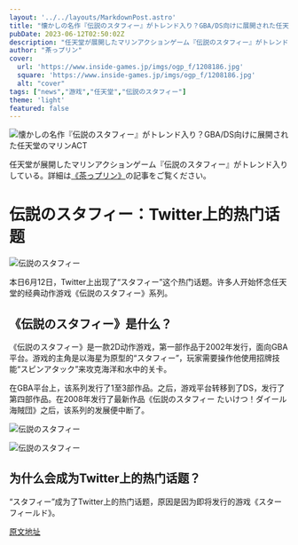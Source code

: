 ```yaml
---
layout: '../../layouts/MarkdownPost.astro'
title: "懐かしの名作『伝説のスタフィー』がトレンド入り？GBA/DS向けに展開された任天堂のマリンACT"
pubDate: 2023-06-12T02:50:02Z
description: "任天堂が展開したマリンアクションゲーム『伝説のスタフィー』がトレンド入りしている。"
author: "茶っプリン"
cover:
  url: 'https://www.inside-games.jp/imgs/ogp_f/1208186.jpg'
  square: 'https://www.inside-games.jp/imgs/ogp_f/1208186.jpg'
  alt: "cover"
tags: ["news","游戏","任天堂","伝説のスタフィー"]
theme: 'light'
featured: false
---
```


![懐かしの名作『伝説のスタフィー』がトレンド入り？GBA/DS向けに展開された任天堂のマリンACT](https://www.inside-games.jp/imgs/ogp_f/1208186.jpg)

任天堂が展開したマリンアクションゲーム『伝説のスタフィー』がトレンド入りしている。詳細は<a href="/author/10181/recent/%E8%8C%B6%E3%81%A3%E3%83%97%E3%83%AA%E3%83%B3">《茶っプリン》</a>の記事をご覧ください。

# 伝説のスタフィー：Twitter上的热门话题

![伝説のスタフィー](https://www.inside-games.jp/imgs/zoom/1208183.jpg)

本日6月12日，Twitter上出现了“スタフィー”这个热门话题。许多人开始怀念任天堂的经典动作游戏《伝説のスタフィー》系列。

## 《伝説のスタフィー》是什么？

《伝説のスタフィー》是一款2D动作游戏，第一部作品于2002年发行，面向GBA平台。游戏的主角是以海星为原型的“スタフィー”，玩家需要操作他使用招牌技能“スピンアタック”来攻克海洋和水中的关卡。

在GBA平台上，该系列发行了1至3部作品。之后，游戏平台转移到了DS，发行了第四部作品。在2008年发行了最新作品《伝説のスタフィー たいけつ！ダイール海賊団》之后，该系列的发展便中断了。

![伝説のスタフィー](https://www.inside-games.jp/imgs/zoom/1208185.jpg)

![伝説のスタフィー](https://www.inside-games.jp/imgs/zoom/1208184.jpg)

## 为什么会成为Twitter上的热门话题？

“スタフィー”成为了Twitter上的热门话题，原因是因为即将发行的游戏《スターフィールド》。

  [原文地址](https://www.inside-games.jp/article/2023/06/12/146500.html)